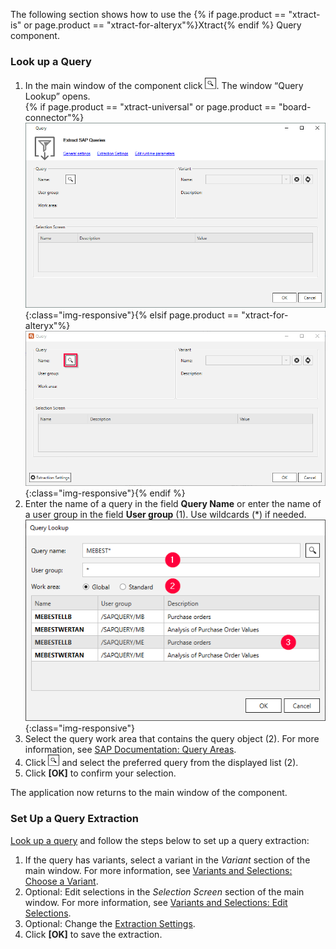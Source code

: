 
The following section shows how to use the {% if page.product == "xtract-is" or page.product == "xtract-for-alteryx"%}Xtract{% endif %} Query component.

### Look up a Query

1. In the main window of the component click ![magnifying-glass](/img/content/icons/magnifying-glass.png).
The window “Query Lookup” opens.<br>
{% if page.product == "xtract-universal" or page.product == "board-connector"%}![Variants-Section](/img/content/xu/empty-Query.png){:class="img-responsive"}{% elsif page.product == "xtract-for-alteryx"%}![Query](/img/content/xfa/empty-Query.png){:class="img-responsive"}{% endif %}
2. Enter the name of a query in the field **Query Name** or enter the name of a user group in the field **User group** (1). Use wildcards (*) if needed. <br>
![Look Up Hierarchy](/img/content/query/query-lookup.png){:class="img-responsive"}
3. Select the query work area that contains the query object (2). For more information, see [SAP Documentation: Query Areas](https://help.sap.com/doc/saphelp_nw74/7.4.16/en-us/4e/3bdad0b8503b0fe10000000a42189e/frameset.htm).
4. Click ![magnifying-glass](/img/content/icons/magnifying-glass.png) and select the preferred query from the displayed list (2).
5. Click **[OK]** to confirm your selection.

The application now returns to the main window of the component.

### Set Up a Query Extraction
<!--- ### Eine Query Extraktion Einrichten -->

[Look up a query](#look-up-a-query) and follow the steps below to set up a query extraction:

1. If the query has variants, select a variant in the *Variant* section of the main window.
For more information, see [Variants and Selections: Choose a Variant](./variant-selections#choose-a-variant).<br>
2. Optional: Edit selections in the *Selection Screen* section of the main window. For more information, see [Variants and Selections: Edit Selections](./variant-selections#edit-selections).<br>
3. Optional: Change the [Extraction Settings](./extraction-settings).
4. Click **[OK]** to save the extraction.
